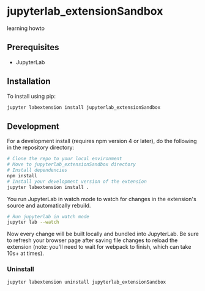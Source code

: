 # jupyterlab_extensionSandbox

learning howto


## Prerequisites

* JupyterLab

## Installation

To install using pip:

```bash
jupyter labextension install jupyterlab_extensionSandbox
```

## Development

For a development install (requires npm version 4 or later), do the following in the repository directory:

```bash
# Clone the repo to your local environment
# Move to jupyterlab_extensionSandbox directory
# Install dependencies
npm install
# Install your development version of the extension
jupyter labextension install .
```

You run JupyterLab in watch mode to watch for changes in the extension's source and automatically rebuild.

```bash
# Run jupyterlab in watch mode
jupyter lab --watch
```

Now every change will be built locally and bundled into JupyterLab. Be sure to refresh your browser page after saving file changes to reload the extension (note: you'll need to wait for webpack to finish, which can take 10s+ at times).

### Uninstall

```bash
jupyter labextension uninstall jupyterlab_extensionSandbox
```
